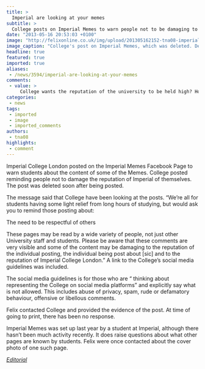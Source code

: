 ```yaml
---
title: >
  Imperial are looking at your memes
subtitle: >
  College posts on Imperial Memes to warn people not to be damaging to their reputation
date: "2013-05-16 20:53:03 +0100"
image: "http://felixonline.co.uk/img/upload/201305162152-tna08-imperial-memes-1.jpg"
image_caption: "College's post on Imperial Memes, which was deleted. Definitely would have been better to have done "
headline: true
featured: true
imported: true
aliases:
 - /news/3594/imperial-are-looking-at-your-memes
comments:
 - value: >
     College wants the reputation of the university to be held high? How about caring about the student body first; improving the student satisfaction would do far more for the blessed reputation than worrying about what students have and always will find funny. It's ridiculous. Humour is completely lost on them, let alone irony.,College ought not to attempt to interfere with social media interactions, they should fix things that we complain about on them. Like NEW LIBRARY DOORSgate or PRINTERSERVICE IS AWFULgate,Nice to know my fees are being spent on reading memes, especially when all the spare cash should be going towards affordable housing for first years. <br> <br>No use having a good reputation if poorer students can't afford to attend. <br> <br>There is no way I am ever donating money to Imperial.,"No use having a good reputation if poorer students can't afford to attend." <br>"There is no way I am ever donating money to Imperial." <br> <br>Obvious contradiction is obvious? You could stop being irascible and donate money to hel
categories:
 - news
tags:
 - imported
 - image
 - imported_comments
authors:
 - tna08
highlights:
 - comment
---
```


Imperial College London posted on the Imperial Memes Facebook Page to warn students about the content of some of the Memes. College posted reminding people not to damage the reputation of Imperial of themselves. The post was deleted soon after being posted.

The message said that College have been looking at the posts. “We’re all for students having some light relief from long hours of studying, but would ask you to remind those posting about:

The need to be respectful of others

These pages may be read by a wide variety of people, not just other University staff and students. Please be aware that these comments are very visible and some of the content may be damaging to the reputation of the individual posting, the individual being post about [sic] and to the reputation of Imperial College London.” A link to the College’s social media guidelines was included.

The social media guidelines is for those who are “ thinking about representing the College on social media platforms” and explicitly say what is not allowed. This includes abuse of privacy, spam, rude or defamatory behaviour, offensive or libellous comments.

Felix contacted College and provided the evidence of the post. At time of going to print, there has been no response.

Imperial Memes was set up last year by a student at Imperial, although there hasn’t been much activity recently. It does raise questions about what other pages are known by students. Felix were once contacted about the cover photo of one such page.

_[Editorial](http://felixonline.co.uk/comment/3591/behaving-like-animals/)_
